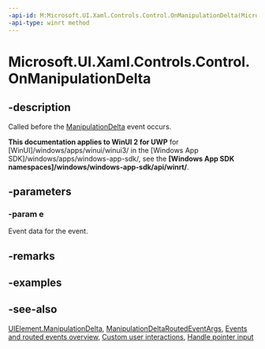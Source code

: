 ```yaml
---
-api-id: M:Microsoft.UI.Xaml.Controls.Control.OnManipulationDelta(Microsoft.UI.Xaml.Input.ManipulationDeltaRoutedEventArgs)
-api-type: winrt method
---
```


<!-- Method syntax
virtual protected void OnManipulationDelta(Windows.UI.Xaml.Input.ManipulationDeltaRoutedEventArgs e)
-->

# Microsoft.UI.Xaml.Controls.Control.OnManipulationDelta

## -description
Called before the [ManipulationDelta](../microsoft.ui.xaml/uielement_manipulationdelta.md) event occurs.

**This documentation applies to WinUI 2 for UWP** for [WinUI]/windows/apps/winui/winui3/ in the [Windows App SDK]/windows/apps/windows-app-sdk/, see the **[Windows App SDK namespaces]/windows/windows-app-sdk/api/winrt/**.

## -parameters
### -param e
Event data for the event.

## -remarks

## -examples

## -see-also
[UIElement.ManipulationDelta](../microsoft.ui.xaml/uielement_manipulationdelta.md), [ManipulationDeltaRoutedEventArgs](../microsoft.ui.xaml.input/manipulationdeltaroutedeventargs.md), [Events and routed events overview](/windows/uwp/xaml-platform/events-and-routed-events-overview), [Custom user interactions](/windows/apps/design/layout/index), [Handle pointer input](/windows/uwp/input-and-devices/handle-pointer-input)
